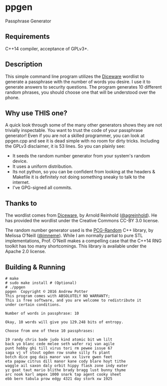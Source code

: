 ppgen
=====
Passphrase Generator

Requirements
------------
C++14 compiler, acceptance of GPLv3+.

Description
-----------

This simple command line program utilizes the
[Diceware](http://world.std.com/~reinhold/diceware.html) wordlist to
generate a passphrase with the number of words you desire. I use it to
generate answers to security questions. The program generates 10
different random phrases, you should choose one that will be
understood over the phone.

Why use THIS one?
-----------------
A quick look through some of the many other generators shows they are
not trivially inspectable. You want to trust the code of your
passphrase generator! Even if you are not a skilled programmer, you
can look at ppgen.cpp and see it is dead simple with no room for dirty
tricks. Including the GPLv3 disclaimer, it is 53 lines. So you can
plainly see:

- It seeds the random number generator from your system's random
  device.
- It uses a uniform distribution.
- Its not python, so you can be confident from looking at the
  headers & Makefile it is definitely not doing something sneaky
  to talk to the internet.
- I've GPG-signed all commits.

Thanks to
---------
The wordlist comes from
[Diceware](http://world.std.com/~reinhold/diceware.html), by Arnold
Reinhold ([@agreinhold](https://github.com/agreinhold)). He has
provided the wordlist under the Creative Commons CC-BY 3.0 license.

The random number generator used is the
[PCG-Random](http://www.pcg-random.org/) C++ library, by Melissa
O'Neill ([@imneme](https://github.com/imneme)). While I am normally
partial to pure STL implementations, Prof. O'Neill makes a compelling
case that the C++14 RNG toolkit has too many shortcomings. This
library is available under the Apache 2.0 license.

Building & Running
------------------
    # make
    # sudo make install # (Optional)
    # ./ppgen
    ppgen  Copyright © 2016 Andrew Potter
    This program comes with ABSOLUTELY NO WARRANTY;
    This is free software, and you are welcome to redistribute it
    under certain conditions.

    Number of words in passphrase: 10

    Okay, 10 words will give you 129.248 bits of entropy.

    Choose from one of these 10 passphrases:

    19 randy chris bade judo kind atomic bit wm lilt
    back yo blanc cede melee seth wafer raj van agile
    punt hobby ghi till virus tori rm pewee issue 67
    saga vj vf stout ogden row snake silly fs plant
    botch dice gog dais manor van xx livre gwen feet
    eta papaw citrus dill manor kane cody blare hoyt tithe
    waggle ail saxon daly orbit hippy flask zone indy eater
    yz goat taut mario blithe brady bragg lust bunny thyme
    arc nook karl ampex 1000 snark tap agent cooky sheet
    ebb bern tabula prow edgy 4321 day stork xw 1925

